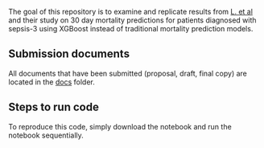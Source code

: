 The goal of this repository is to examine and replicate results from [L. et al](https://translational-medicine.biomedcentral.com/articles/10.1186/s12967-020-02620-5) and their study on 30 day mortality predictions for patients diagnosed with sepsis-3 using XGBoost instead of traditional mortality prediction models.

## Submission documents
All documents that have been submitted (proposal, draft, final copy) are located in the [docs](/submission_docs/) folder.

## Steps to run code
To reproduce this code, simply download the notebook and run the notebook sequentially.